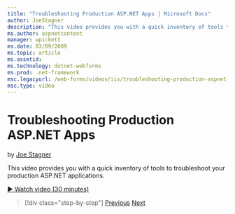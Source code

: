 ```yaml
---
title: "Troubleshooting Production ASP.NET Apps | Microsoft Docs"
author: JoeStagner
description: "This video provides you with a quick inventory of tools to troubleshoot your production ASP.NET applications."
ms.author: aspnetcontent
manager: wpickett
ms.date: 03/09/2009
ms.topic: article
ms.assetid: 
ms.technology: dotnet-webforms
ms.prod: .net-framework
msc.legacyurl: /web-forms/videos/iis/troubleshooting-production-aspnet-apps
msc.type: video
---
```

Troubleshooting Production ASP.NET Apps
====================
by [Joe Stagner](https://github.com/JoeStagner)

This video provides you with a quick inventory of tools to troubleshoot your production ASP.NET applications.

[&#9654; Watch video (30 minutes)](https://channel9.msdn.com/Blogs/ASP-NET-Site-Videos/troubleshooting-production-aspnet-apps)

>[!div class="step-by-step"]
[Previous](feature-specific-delegated-management.md)
[Next](creating-a-site-with-iis7-manager.md)